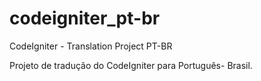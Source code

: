 codeigniter_pt-br
=================

CodeIgniter - Translation Project PT-BR

Projeto de tradução do CodeIgniter para Português- Brasil.